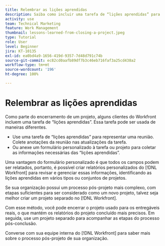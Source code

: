 ```yaml
---
title: Relembrar as lições aprendidas
description: Saiba como incluir uma tarefa de “lições aprendidas” para identificar o que deu certo e o que pode ser melhorado na próxima vez.
activity: use
team: Technical Marketing
feature: Work Management
thumbnail: lessons-learned-from-closing-a-project.jpeg
type: Tutorial
role: User
level: Beginner
jira: KT-10135
exl-id: ea0bd4a9-1656-419d-9357-7d48d791c74b
source-git-commit: ec82cd0aafb89df7b3c46eb716faf3a25cd438a2
workflow-type: tm+mt
source-wordcount: '196'
ht-degree: 100%

---
```


# Relembrar as lições aprendidas

Como parte do encerramento de um projeto, alguns clientes do Workfront incluem uma tarefa de “lições aprendidas”. Essa tarefa pode ser usada de maneiras diferentes.

* Use uma tarefa de “lições aprendidas” para representar uma reunião. Colete anotações da reunião nas atualizações da tarefa.
* Ou anexe um formulário personalizado à tarefa ou projeto para coletar as informações necessárias das “lições aprendidas”.

Uma vantagem do formulário personalizado é que todos os campos podem ser relatados, portanto, é possível criar relatórios personalizados do [!DNL Workfront] para revisar e gerenciar essas informações, identificando as lições aprendidas em vários tipos ou conjuntos de projetos.

Se sua organização possui um processo pós-projeto mais complexo, com etapas suficientes para ser considerado como um novo projeto, talvez seja melhor criar um projeto separado no [!DNL Workfront].

Com esse método, você pode encerrar o projeto usado para os entregáveis reais, o que mantém os relatórios do projeto concluído mais precisos. Em seguida, use um projeto separado para acompanhar as etapas do processo pós-conclusão.

Converse com sua equipe interna do [!DNL Workfront] para saber mais sobre o processo pós-projeto de sua organização.
